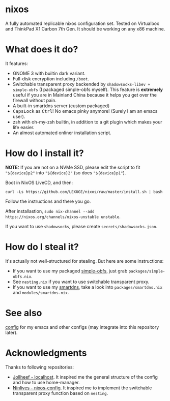 # nixos
A fully automated replicable nixos configuration set. Tested on Virtualbox and ThinkPad X1 Carbon 7th Gen. It should be working on any x86 machine.

# What does it do?
It features:
- GNOME 3 with builtin dark variant.
- Full-disk encryption including `/boot`.
- Switchable transparent proxy backended by `shadowsocks-libev + simple-obfs` (I
  packaged simple-obfs myself). This feature is **extremely** useful if you are
  in Mainland China because it helps you get over the firewall without pain.
- A built-in smartdns server (custom packaged)
- <kbd>CapsLock</kbd> as <kbd>Ctrl</kbd>! No emacs pinky anymore! (Surely I am
  an emacs user).
- zsh with oh-my-zsh builtin, in addition to a git plugin which makes your life
  easier.
- An almost automated onliner installation script.

# How do I install it?
**NOTE:** If you are not on a NVMe SSD, please edit the script to fit
    `"${device}p2"` into `"${device}2"` (so does `"${device}p1"`).

Boot in NixOS LiveCD, and then:

``
curl -Ls https://github.com/LEXUGE/nixos/raw/master/install.sh | bash
``

Follow the instructions and there you go.

After installastion, `sudo nix-channel --add https://nixos.org/channels/nixos-unstable unstable`.

If you want to use `shadowsocks`, please create `secrets/shadowsocks.json`.

# How do I steal it?
It's actually not well-structured for stealing. But here are some
instructions:
- If you want to use my packaged
  [simple-obfs](https://github.com/shadowsocks/simple-obfs), just grab
  `packages/simple-obfs.nix`.
- See `nesting.nix` if you want to use switchable transparent proxy.
- If you want to use my [smartdns](https://github.com/pymumu/smartdns), take a look into `packages/smartdns.nix` and `modules/smartdns.nix`.

# See also
[config](https://github.com/LEXUGE/config) for my emacs and other configs (may
integrate into this repository later).

# Acknowledgments
Thanks to following repositories:
- [Jollheef - localhost](https://github.com/jollheef/localhost). It inspired me
the general structure of the config and how to use home-manager.
- [Ninlives - nixos-config](https://github.com/Ninlives/nixos-config). It
  inspired me to implement the switchable transparent proxy function based on `nesting`.
